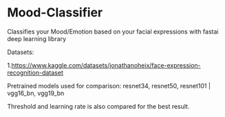 # Mood-Classifier

Classifies your Mood/Emotion based on your facial expressions with fastai deep learning library

Datasets:

1.https://www.kaggle.com/datasets/jonathanoheix/face-expression-recognition-dataset

Pretrained models used for comparison: resnet34, resnet50, resnet101 | vgg16_bn, vgg19_bn

Threshold and learning rate is also compared for the best result.

